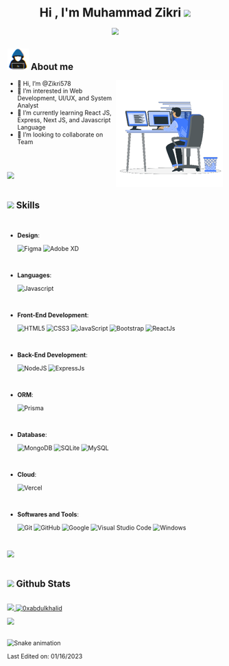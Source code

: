<h1 align="center"><b>Hi , I'm Muhammad Zikri </b><img src="https://media.giphy.com/media/hvRJCLFzcasrR4ia7z/giphy.gif" width="35"></h1>

<p align="center">
  <a href="https://github.com/DenverCoder1/readme-typing-svg"><img src="https://readme-typing-svg.herokuapp.com?font=Time+New+Roman&color=cyan&size=25&center=true&vCenter=true&width=700&height=150&lines=Assalamualaikum+Warahmatullahi+Wabarokatuh..&hearts;++;Computer+Science,;Active+Learner/Researcher,;Love+to+learn+new+stuffs.."></a>
</p>


## <picture><img src = "https://github.com/0xAbdulKhalid/0xAbdulKhalid/raw/main/assets/mdImages/about_me.gif" width = 50px></picture> **About me**

<picture> <img align="right" src="https://github.com/0xAbdulKhalid/0xAbdulKhalid/raw/main/assets/mdImages/Right_Side.gif" width = 250px></picture>
<!---
Zikri578/Zikri578 is a ✨ special ✨ repository because its `README.md` (this file) appears on your GitHub profile.
You can click the Preview link to take a look at your changes.
--->
- 👋 Hi, I’m @Zikri578
- 👀 I’m interested in Web Development, UI/UX, and System Analyst
- 🌱 I’m currently learning React JS, Express, Next JS, and Javascript Language
- 💞️ I’m looking to collaborate on Team
<!-- 📫 How to reach me? Send By Gmail : zikrim577@gmail.com -->

<br><br>

<img src="https://user-images.githubusercontent.com/73097560/115834477-dbab4500-a447-11eb-908a-139a6edaec5c.gif"><br><br>

## <img src="https://media2.giphy.com/media/QssGEmpkyEOhBCb7e1/giphy.gif?cid=ecf05e47a0n3gi1bfqntqmob8g9aid1oyj2wr3ds3mg700bl&rid=giphy.gif" width ="25"><b> Skills</b>
<br>

<p align="center">

- **Design**:
    
    ![Figma](https://img.shields.io/badge/Figma-F24E1E?style=for-the-badge&logo=figma&logoColor=white)
    ![Adobe XD](https://img.shields.io/badge/Adobe%20XD-470137?style=for-the-badge&logo=Adobe%20XD&logoColor=#FF61F6)

<br>  

- **Languages**:
    
    ![Javascript](https://img.shields.io/badge/JavaScript-F7DF1E?style=for-the-badge&logo=javascript&logoColor=black)
    <!--![Python](	https://img.shields.io/badge/Python-3776AB?style=for-the-badge&logo=python&logoColor=white)-->

<br>   
  
- **Front-End Development**:

   ![HTML5](https://img.shields.io/badge/HTML5%20-%23E34F26.svg?style=for-the-badge&logo=html5&logoColor=white)
   ![CSS3](https://img.shields.io/badge/CSS%20-%231572B6.svg?style=for-the-badge&logo=css3&logoColor=white)
   ![JavaScript](https://img.shields.io/badge/JavaScript%20-%23F7DF1E.svg?style=for-the-badge&logo=javascript&logoColor=black)
   ![Bootstrap](https://img.shields.io/badge/Bootstrap-563D7C?style=for-the-badge&logo=bootstrap&logoColor=white)
   ![ReactJs](https://img.shields.io/badge/React-20232A?style=for-the-badge&logo=react&logoColor=61DAFB)

<br>
  
- **Back-End Development**:

   ![NodeJS](https://img.shields.io/badge/Node.js-43853D?style=for-the-badge&logo=node.js&logoColor=white)
   ![ExpressJs](https://img.shields.io/badge/Express.js-404D59?style=for-the-badge)

<br>

- **ORM**:

   ![Prisma](https://img.shields.io/badge/Prisma-3982CE?style=for-the-badge&logo=Prisma&logoColor=white)

<br>

- **Database**:

   ![MongoDB](https://img.shields.io/badge/MongoDB-4EA94B?style=for-the-badge&logo=mongodb&logoColor=white)
   ![SQLite](https://img.shields.io/badge/SQLite-07405E?style=for-the-badge&logo=sqlite&logoColor=white)
   ![MySQL](https://img.shields.io/badge/MySQL-005C84?style=for-the-badge&logo=mysql&logoColor=white)

<br>

- **Cloud**:

   ![Vercel](https://img.shields.io/badge/Vercel-000000?style=for-the-badge&logo=vercel&logoColor=white)

<br>

- **Softwares and Tools**:

    ![Git](https://img.shields.io/badge/git-%23F05033.svg?style=for-the-badge&logo=git&logoColor=white)
    ![GitHub](https://img.shields.io/badge/github-%23121011.svg?style=for-the-badge&logo=github&logoColor=white)
    ![Google](https://img.shields.io/badge/google-%234285F4.svg?style=for-the-badge&logo=google&logoColor=white)
    ![Visual Studio Code](https://img.shields.io/badge/Visual%20Studio%20Code-0078d7.svg?style=for-the-badge&logo=visual-studio-code&logoColor=white)
    ![Windows](https://img.shields.io/badge/Windows-FCC624?style=for-the-badge&logo=windows&logoColor=black) 

<br>

<img src="https://user-images.githubusercontent.com/73097560/115834477-dbab4500-a447-11eb-908a-139a6edaec5c.gif"><br><br>
  
## <img src="https://media.giphy.com/media/iY8CRBdQXODJSCERIr/giphy.gif" width="35"><b> Github Stats </b>
<br>

<div align="between">

<a href="https://github.com/Zikri578">
  <img src="https://github-readme-stats.vercel.app/api?username=Zikri578&include_all_commits=true&count_private=true&show_icons=true&line_height=20&title_color=7A7ADB&icon_color=2234AE&text_color=D3D3D3&bg_color=0,000000,130F40" width="450"/>
  <img src="https://github-readme-stats.vercel.app/api/top-langs?username=Zikri578&show_icons=true&locale=en&layout=compact&line_height=20&title_color=7A7ADB&icon_color=2234AE&text_color=D3D3D3&bg_color=0,000000,130F40" width="375"  alt="0xabdulkhalid"/>

</a>
</div>  
  
<img src="https://user-images.githubusercontent.com/73097560/115834477-dbab4500-a447-11eb-908a-139a6edaec5c.gif"><br><br>  

![Snake animation](https://github.com/Zikri578/Zikri578/blob/output/github-contribution-grid-snake.svg)

Last Edited on: 01/16/2023
